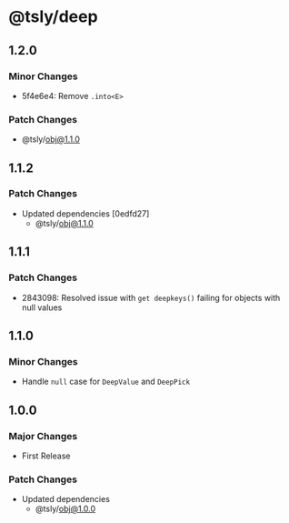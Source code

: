 # @tsly/deep

## 1.2.0

### Minor Changes

- 5f4e6e4: Remove `.into<E>`

### Patch Changes

- @tsly/obj@1.1.0

## 1.1.2

### Patch Changes

- Updated dependencies [0edfd27]
  - @tsly/obj@1.1.0

## 1.1.1

### Patch Changes

- 2843098: Resolved issue with `get deepkeys()` failing for objects with null values

## 1.1.0

### Minor Changes

- Handle `null` case for `DeepValue` and `DeepPick`

## 1.0.0

### Major Changes

- First Release

### Patch Changes

- Updated dependencies
  - @tsly/obj@1.0.0
